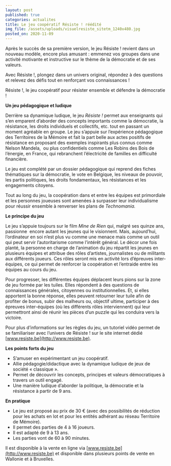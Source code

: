 ```yaml
---
layout: post
published: true
categories: actualites
title: Le jeu coopératif Résiste ! réédité
img_file: /assets/uploads/visuelresiste_sitetm_1240x480.jpg
posted_on: 2020-11-09
---
```

Après le succès de sa première version, le jeu Résiste ! revient dans un nouveau modèle, encore plus amusant : emmenez vos groupes dans une activité motivante et instructive sur le thème de la démocratie et de ses valeurs.

Avec Résiste !, plongez dans un univers original, répondez à des questions et relevez des défis tout en renforçant vos connaissances !

Résiste !, le jeu coopératif pour résister ensemble et défendre la démocratie !

**Un jeu pédagogique et ludique**

Derrière sa dynamique ludique, le jeu *Résiste !* permet aux enseignants qui s’en emparent d’aborder des concepts importants comme la démocratie, la résistance, les droits individuels et collectifs, etc. tout en passant un moment agréable en groupe. Le jeu s’appuie sur l’expérience pédagogique des Territoires de la Mémoire et fait la part belle aux actes positifs de résistance en proposant des exemples inspirants plus connus comme Nelson Mandela,  ou plus confidentiels comme Les Robins des Bois de l’énergie, en France, qui rebranchent l’électricité de familles en difficulté financière.

Le jeu est complété par un dossier pédagogique qui reprend des fiches thématiques sur la démocratie, le vote en Belgique, les niveaux de pouvoir, les partis politiques, les droits fondamentaux, les résistances et les engagements citoyens.

Tout au long du jeu, la coopération dans et entre les équipes est primordiale et les personnes joueuses sont amenées à surpasser leur individualisme pour réussir ensemble à renverser les plans de *Technomania.*

**Le principe du jeu**

Le jeu s’appuie toujours sur le film *Mine de Rien* qui, malgré ses quinze ans, passionne  encore autant les jeunes qui le visionnent. Mais, aujourd’hui, l’ordinateur en soi n’est plus vu comme une menace mais comme un outil qui peut servir l’autoritarisme comme l’intérêt général. Le décor une fois planté, la personne en charge de l’animation du jeu répartit les jeunes en plusieurs équipes et attribue des rôles d’artistes, journalistes ou de militants aux différents joueurs. Ces rôles seront mis en activité lors d’épreuves inter-équipes, ce qui permet de renforcer la coopération et l’entraide entre les équipes au cours du jeu.

Pour progresser, les différentes équipes déplacent leurs pions sur la zone de jeu formée par les tuiles. Elles répondent à des questions de connaissances générales, citoyennes ou institutionnelles. Et, si elles apportent la bonne réponse, elles peuvent retourner leur tuile afin de profiter de bonus, subir des malheurs ou, objectif ultime, participer à des épreuves inter-équipes (où les différents rôles interviennent) qui leur permettront ainsi de réunir les pièces d’un puzzle qui les conduira vers la victoire.

Pour plus d’informations sur les règles du jeu, un tutoriel vidéo permet de se familiariser avec l’univers de Résiste ! sur le site internet dédié [www.resiste.be](http://www.resiste.be).

**Les points forts du jeu**

* S’amuser en expérimentant un jeu coopératif.
* Allie pédagogie/didactique avec la dynamique ludique de jeux de société « classique ».
* Permet de découvrir les concepts, principes et valeurs démocratiques à travers un outil engagé.
* Une manière ludique d’aborder la politique, la démocratie et la résistance à partir de 9 ans.

**En pratique**

* Le jeu est proposé au prix de 30 € (avec des possibilités de réduction pour les achats en lot et pour les entités adhérant au réseau Territoire de Mémoire).
* Il permet des parties de 4 à 16 joueurs.
* Il est adapté de 9 à 13 ans.
* Les parties vont de 60 à 90 minutes.

Il est disponible à la vente en ligne via [www.resiste.be](http://www.resiste.be) et disponible dans plusieurs points de vente en Wallonie et à Bruxelles.

